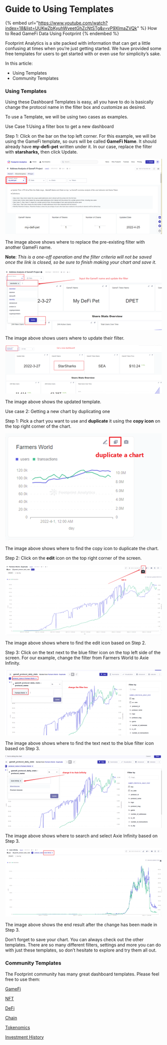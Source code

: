 # Guide to Using Templates

{% embed url="https://www.youtube.com/watch?index=18&list=UUKwZbKyuhWveetGhZcNtSTg&v=vP9XImaZVQk" %}
How to Read GameFi Data Using Footprint
{% endembed %}

Footprint Analytics is a site packed with information that can get a little confusing at times when you’re just getting started. We have provided some free templates for users to get started with or even use for simplicity’s sake.

In this article:

* Using Templates
* Community Templates

### Using Templates <a href="#_b6jfv8g66w3j" id="_b6jfv8g66w3j"></a>

Using these Dashboard Templates is easy, all you have to do is basically change the protocol name in the filter box and customize as desired.

To use a Template, we will be using two cases as examples.

Use Case 1:Using a filter box to get a new dashboard

Step 1: Click on the bar on the top left corner. For this example, we will be using the GameFi template, so ours will be called **GameFi Name**. It should already have **my-defi-pet** written under it. In our case, replace the filter with **starsharks,** then click Update.

![](<../../.gitbook/assets/0 (6) (1)>)

The image above shows where to replace the pre-existing filter with another GameFi name.

**Note**: _This is a one-off operation and the filter criteria will not be saved once the link is closed, so be sure to finish making your chart and save it._

![](<../../.gitbook/assets/1 (14)>)

The image above shows users where to update their filter.

![](<../../.gitbook/assets/2 (7) (1)>)

The image above shows the updated template.

Use case 2: Getting a new chart by duplicating one

Step 1: Pick a chart you want to use and **duplicate** it using the **copy icon** on the top right corner of the chart.

![](<../../.gitbook/assets/3 (4)>)

The image above shows where to find the copy icon to duplicate the chart.

Step 2: Click on the **edit** icon on the top right corner of the screen.

![](<../../.gitbook/assets/4 (11)>)

The image above shows where to find the edit icon based on Step 2.

Step 3: Click on the text next to the blue filter icon on the top left side of the screen. For our example, change the filter from Farmers World to Axie Infinity.



![](<../../.gitbook/assets/5 (9)>)

The image above shows where to find the text next to the blue filter icon based on Step 3.

![](<../../.gitbook/assets/6 (10)>)

The image above shows where to search and select Axie Infinity based on Step 3.

![](<../../.gitbook/assets/7 (5)>)

The image above shows the end result after the change has been made in Step 3.

Don’t forget to save your chart. You can always check out the other templates. There are so many different filters, settings and more you can do with just these templates, so don’t hesitate to explore and try them all out.

### Community Templates <a href="#_jwicvyjw4uyp" id="_jwicvyjw4uyp"></a>

The Footprint community has many great dashboard templates. Please feel free to use them:

[GameFi](https://footprint.cool/8fxT)

[NFT](https://footprint.cool/SfPP)

[DeFi](https://footprint.cool/5fIt)

[Chain](https://footprint.cool/BfOx)

[Tokenomics](https://footprint.cool/tfAV)

[Investment History](https://footprint.cool/lfU7)
